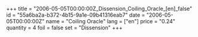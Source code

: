 +++
title = "2006-05-05T00:00:00Z_Dissension_Coiling_Oracle_[en]_false"
id = "55a6ba2a-b372-4b15-9a1e-09b41316eab7"
date = "2006-05-05T00:00:00Z"
name = "Coiling Oracle"
lang = ["en"]
price = "0.24"
quantity = 4
foil = false
set = "Dissension"
+++
